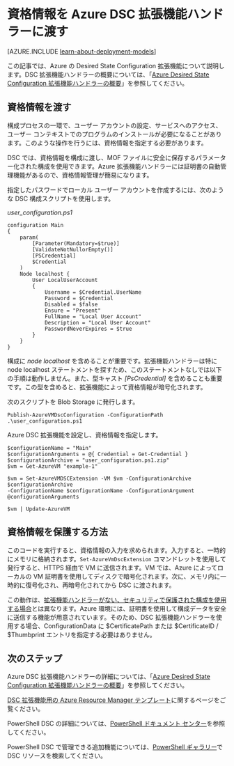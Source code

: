 <properties
   pageTitle="DSC を使用して資格情報を Azure に渡す | Microsoft Azure"
   description="PowerShell Desired State Configuration を使用して Azure Virtual Machines に資格情報を安全に渡す方法の概要"
   services="virtual-machines-windows"
   documentationCenter=""
   authors="zjalexander"
   manager="timlt"
   editor=""
   tags="azure-service-management,azure-resource-manager"
   keywords=""/>

<tags
   ms.service="virtual-machines-windows"
   ms.devlang="na"
   ms.topic="article"
   ms.tgt_pltfrm="vm-windows"
   ms.workload="na"
   ms.date="09/15/2016"
   ms.author="zachal"/>

# 資格情報を Azure DSC 拡張機能ハンドラーに渡す #

[AZURE.INCLUDE [learn-about-deployment-models](../../includes/learn-about-deployment-models-both-include.md)]

この記事では、Azure の Desired State Configuration 拡張機能について説明します。DSC 拡張機能ハンドラーの概要については、「[Azure Desired State Configuration 拡張機能ハンドラーの概要](virtual-machines-windows-extensions-dsc-overview.md)」を参照してください。


## 資格情報を渡す
構成プロセスの一環で、ユーザー アカウントの設定、サービスへのアクセス、ユーザー コンテキストでのプログラムのインストールが必要になることがあります。このような操作を行うには、資格情報を指定する必要があります。

DSC では、資格情報を構成に渡し、MOF ファイルに安全に保存するパラメーター化された構成を使用できます。Azure 拡張機能ハンドラーには証明書の自動管理機能があるので、資格情報管理が簡易になります。

指定したパスワードでローカル ユーザー アカウントを作成するには、次のような DSC 構成スクリプトを使用します。

*user\_configuration.ps1*

```
configuration Main
{
    param(
        [Parameter(Mandatory=$true)]
        [ValidateNotNullorEmpty()]
        [PSCredential]
        $Credential
    )    
    Node localhost {       
        User LocalUserAccount
        {
            Username = $Credential.UserName
            Password = $Credential
            Disabled = $false
            Ensure = "Present"
            FullName = "Local User Account"
            Description = "Local User Account"
            PasswordNeverExpires = $true
        } 
    }  
} 
```

構成に *node localhost* を含めることが重要です。拡張機能ハンドラーは特に node localhost ステートメントを探すため、このステートメントなしでは以下の手順は動作しません。また、型キャスト *[PsCredential]* を含めることも重要です。この型を含めると、拡張機能によって資格情報が暗号化されます。

次のスクリプトを Blob Storage に発行します。

`Publish-AzureVMDscConfiguration -ConfigurationPath .\user_configuration.ps1`

Azure DSC 拡張機能を設定し、資格情報を指定します。

```
$configurationName = "Main"
$configurationArguments = @{ Credential = Get-Credential }
$configurationArchive = "user_configuration.ps1.zip"
$vm = Get-AzureVM "example-1"
 
$vm = Set-AzureVMDSCExtension -VM $vm -ConfigurationArchive $configurationArchive 
-ConfigurationName $configurationName -ConfigurationArgument @configurationArguments
 
$vm | Update-AzureVM
```
## 資格情報を保護する方法
このコードを実行すると、資格情報の入力を求められます。入力すると、一時的にメモリに格納されます。`Set-AzureVmDscExtension` コマンドレットを使用して発行すると、HTTPS 経由で VM に送信されます。VM では、Azure によってローカルの VM 証明書を使用してディスクで暗号化されます。次に、メモリ内に一時的に復号化され、再暗号化されてから DSC に渡されます。

この動作は、[拡張機能ハンドラーがない、セキュリティで保護された構成を使用する場合](https://msdn.microsoft.com/powershell/dsc/securemof)とは異なります。Azure 環境には、証明書を使用して構成データを安全に送信する機能が用意されています。そのため、DSC 拡張機能ハンドラーを使用する場合、ConfigurationData に $CertificatePath または $CertificateID / $Thumbprint エントリを指定する必要はありません。


## 次のステップ ##

Azure DSC 拡張機能ハンドラーの詳細については、「[Azure Desired State Configuration 拡張機能ハンドラーの概要](virtual-machines-windows-extensions-dsc-overview.md)」を参照してください。

[DSC 拡張機能用の Azure Resource Manager テンプレート](virtual-machines-windows-extensions-dsc-template.md)に関するページをご覧ください。

PowerShell DSC の詳細については、[PowerShell ドキュメント センター](https://msdn.microsoft.com/powershell/dsc/overview)を参照してください。

PowerShell DSC で管理できる追加機能については、[PowerShell ギャラリー](https://www.powershellgallery.com/packages?q=DscResource&x=0&y=0)で DSC リソースを検索してください。

<!---HONumber=AcomDC_0921_2016-->